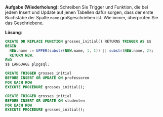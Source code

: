 **Aufgabe (Wiederholung)**: Schreiben Sie Trigger und Funktion, die bei jedem Insert und Update auf jenen Tabellen dafür sorgen, dass der erste Buchstabe der Spalte `name` großgeschrieben ist.
Wie immer, überprüfen Sie das Geschriebene.

**Lösung**:

```sql
CREATE OR REPLACE FUNCTION grosses_initial() RETURNS TRIGGER AS $$
BEGIN
  NEW.name := UPPER(substr(NEW.name, 1, 1)) || substr(NEW.name, 2);
  RETURN NEW;
END
$$ LANGUAGE plpgsql;

CREATE TRIGGER grosses_initial
BEFORE INSERT OR UPDATE ON professoren
FOR EACH ROW
EXECUTE PROCEDURE grosses_initial();

CREATE TRIGGER grosses_initial
BEFORE INSERT OR UPDATE ON studenten
FOR EACH ROW
EXECUTE PROCEDURE grosses_initial();

```
